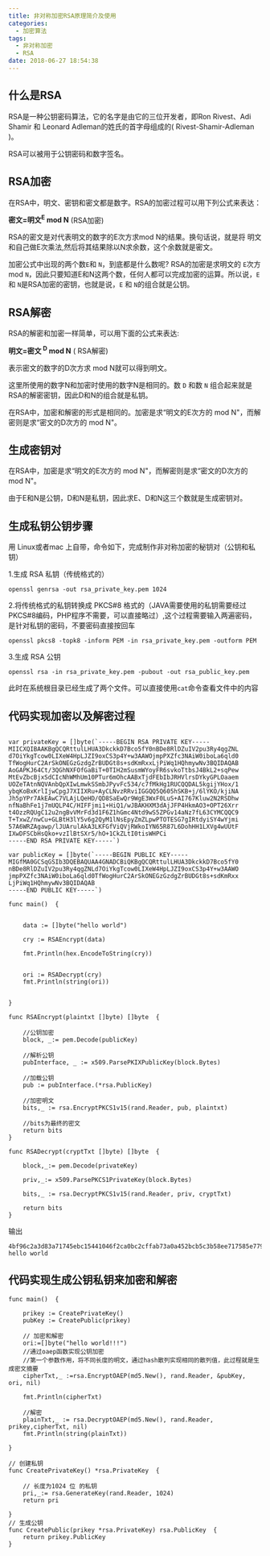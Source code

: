 ```yaml
---
title: 非对称加密RSA原理简介及使用
categories:
  - 加密算法
tags:
  - 非对称加密
  - RSA
date: 2018-06-27 18:54:38
---
```


## 什么是RSA

RSA是一种公钥密码算法，它的名字是由它的三位开发者，即Ron Rivest、Adi Shamir 和 Leonard Adleman的姓氏的首字母组成的( Rivest-Shamir-Adleman )。

RSA可以被用于公钥密码和数字签名。


## RSA加密

在RSA中，明文、密钥和密文都是数字。RSA的加密过程可以用下列公式来表达：

**密文=明文<sup>E</sup> mod N** (RSA加密)

RSA的密文是对代表明文的数字的E次方求mod N的结果。换句话说，就是将
明文和自己做E次乘法,然后将其结果除以N求余数，这个余数就是密文。

加密公式中出现的两个数`E`和 `N`，到底都是什么数呢? RSA的加密是求明文的
`E`次方mod `N`，因此只要知道E和N这两个数，任何人都可以完成加密的运算。所以说，`E` 和 `N`是RSA加密的密钥，也就是说，`E` 和 `N`的组合就是公钥。

<!--more-->

## RSA解密

RSA的解密和加密一样简单，可以用下面的公式来表达:

**明文=密文 <sup>D</sup> mod N** ( RSA解密)

表示密文的数字的D次方求 mod N就可以得到明文。

这里所使用的数字N和加密时使用的数字N是相同的。数 `D` 和数 `N` 组合起来就是RSA的解密密钥，因此D和N的组合就是私钥。

在RSA中，加密和解密的形式是相同的。加密是求“明文的E次方的 mod 
N"，而解密则是求“密文的D次方的 mod N"。

## 生成密钥对

在RSA中，加密是求“明文的E次方的 mod 
N"，而解密则是求“密文的D次方的 mod N"。

由于E和N是公钥，D和N是私钥，因此求E、D和N这三个数就是生成密钥对。

## 生成私钥公钥步骤

用 Linux或者mac 上自带，命令如下，完成制作非对称加密的秘钥对（公钥和私钥）


1.生成 RSA 私钥（传统格式的）

`openssl genrsa -out rsa_private_key.pem 1024`

2.将传统格式的私钥转换成 PKCS#8 格式的（JAVA需要使用的私钥需要经过PKCS#8编码，PHP程序不需要，可以直接略过）,这个过程需要输入两遍密码，是针对私钥的密码，不要密码直接按回车

`openssl pkcs8 -topk8 -inform PEM -in rsa_private_key.pem -outform PEM`

3.生成 RSA 公钥

`openssl rsa -in rsa_private_key.pem -pubout -out rsa_public_key.pem`


此时在系统根目录已经生成了两个文件。可以直接使用`cat`命令查看文件中的内容

## 代码实现加密以及解密过程
```

var privateKey = []byte(`-----BEGIN RSA PRIVATE KEY-----
MIICXQIBAAKBgQCQRttulLHUA3DkckkD7Bco5fY0nBDe8RlDZuIV2pu3Ry4qgZNL
d7OiYkgTcow0LIXeW4HpLJZI9oxCS3p4Y+w3AAWOjmpPXZfc3NAiW0iboLa6qld0
TfWogHurC2ArSkONEGzGzdgZrBUDGt8s+sdKmRxxLjPiWq1HQhmywNv3BQIDAQAB
AoGAPKJ64Ct/3QGhNXFOfGaBiT+0TIH2mSusmWYoyFR6svkoTtbsJ4BkL2+sqPew
MtEvZbcBjxSdCIcNhWMhUm10PTur6mOhcAABxTjdFEbIbJRHVlrsDYkyGPLOaaem
UOZeTAtnNQVAnbQpXIwLmwkSSmbJPyvFc534/c7fMkHg1RUCQQDAL5kgijYHox/1
ybqKoBxKrlIjwCpgJ7XIIXRu+AyCLNvzRRviIGGQQ5Q605hSKB+j/6lYKO/kjiNA
Jh5pYPr7AkEAwC7VLAjLQeHD/QD8SaEwQr9WgE3WxF0LuS+AI767Kluw2N2RSDhw
nfNaBhFe1j7mUQLP4C/HIFFjmi1+HiQ1/wJBAKHXM3dAjJFP4HkmAO3+OPT26Xrr
t4OzzRQUgC12u2ngBvVMrFd3d1F6Z1hGmc4Ntd9wS5ZPGv14aNz7fL63CYMCQQC9
T+TxwZ/nwCu+GLBtH3lY5v6g2QyM1lNsEpyZmZLpwPTOTESG7gIRtdyiSY4wYjmi
57A6WRZAgawp/lJUArulAkA3LKFGfViQVjRWkoIYN65R87L6DohHH1LXVg4wUUtF
IXwDFSCbHsQko+vzIlBtSXr5/hO+1CkZLtI0tisWHPCi
-----END RSA PRIVATE KEY-----`)

var publicKey = []byte(`-----BEGIN PUBLIC KEY-----
MIGfMA0GCSqGSIb3DQEBAQUAA4GNADCBiQKBgQCQRttulLHUA3DkckkD7Bco5fY0
nBDe8RlDZuIV2pu3Ry4qgZNLd7OiYkgTcow0LIXeW4HpLJZI9oxCS3p4Y+w3AAWO
jmpPXZfc3NAiW0iboLa6qld0TfWogHurC2ArSkONEGzGzdgZrBUDGt8s+sdKmRxx
LjPiWq1HQhmywNv3BQIDAQAB
-----END PUBLIC KEY-----`)

func main()  {


	data := []byte("hello world")

	cry := RSAEncrypt(data)

	fmt.Println(hex.EncodeToString(cry))


	ori := RSADecrypt(cry)
	fmt.Println(string(ori))


}

func RSAEncrypt(plaintxt []byte) []byte  {

	//公钥加密
	block, _:= pem.Decode(publicKey)

	//解析公钥
	pubInterface, _ := x509.ParsePKIXPublicKey(block.Bytes)

	//加载公钥
	pub := pubInterface.(*rsa.PublicKey)

	//加密明文
	bits,_ := rsa.EncryptPKCS1v15(rand.Reader, pub, plaintxt)

	//bits为最终的密文
	return bits
}

func RSADecrypt(cryptTxt []byte) []byte  {

	block,_:= pem.Decode(privateKey)

	priv,_:= x509.ParsePKCS1PrivateKey(block.Bytes)

	bits,_ := rsa.DecryptPKCS1v15(rand.Reader, priv, cryptTxt)

	return bits
}
```

输出
```
4bf96c2a3d83a71745ebc15441046f2ca0bc2cffab73a0a452bcb5c3b58ee717585e779df5046a31f71a6abf650e097f86e4ee95cb14ddd121794763a556987a965be2ec9eb47ff1cf17adcc166bc349a2471f24b924d50927b41bb61d4c0f357949a05e1f00db870582e00e7234e35923e6f1eae3021892590458af3b790f8a
hello world
```


## 代码实现生成公钥私钥来加密和解密
```
func main()  {

	prikey := CreatePrivateKey()
	pubKey := CreatePublic(prikey)
	
	// 加密和解密
	ori:=[]byte("hello world!!!")
	//通过oaep函数实现公钥加密
	//第一个参数作用，将不同长度的明文，通过hash散列实现相同的散列值，此过程就是生成密文摘要
	cipherTxt,_ :=rsa.EncryptOAEP(md5.New(), rand.Reader, &pubKey, ori, nil)

	fmt.Println(cipherTxt)

	//解密
	plainTxt,_ := rsa.DecryptOAEP(md5.New(), rand.Reader, prikey,cipherTxt, nil)
	fmt.Println(string(plainTxt))
	
}

// 创建私钥
func CreatePrivateKey() *rsa.PrivateKey  {

	// 长度为1024 位 的私钥
	pri,_:= rsa.GenerateKey(rand.Reader, 1024)
	return pri

}
// 生成公钥
func CreatePublic(prikey *rsa.PrivateKey) rsa.PublicKey  {
	return prikey.PublicKey
}
```



